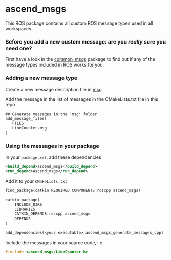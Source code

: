 # ascend_msgs

This ROS package contains all custom ROS message types used in all workspaces

### Before you add a new custom message: are you _really_ sure you need one?
First have a look in the [common_msgs](http://wiki.ros.org/common_msgs?distro=kinetic) package to find out if any of the message types included in ROS works for you.

### Adding a new message type
Create a new message description file in [msg](msg)

Add the message in the list of messages in the CMakeLists.txt file in this repo
```txt
## Generate messages in the 'msg' folder
add_message_files(
   FILES
   LineCounter.msg
)
```

### Using the messages in your package
In your `package.xml`, add these dependencies
```xml
<build_depend>ascend_msgs</build_depend>
<run_depend>ascend_msgs</run_depend>
```
Add it to your `CMakeLists.txt`
```txt
find_package(catkin REQUIRED COMPONENTS roscpp ascend_msgs)
```
```txt
catkin_package(
    INCLUDE_DIRS
    LIBRARIES
    CATKIN_DEPENDS roscpp ascend_msgs
    DEPENDS
)
```
```txt
add_dependencies(<your executable> ascend_msgs_generate_messages_cpp)
```

Include the messages in your source code, i.e.
```cpp
#include <ascend_msgs/LineCounter.h>
```
